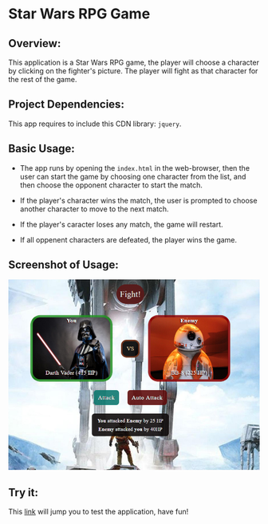 # Star Wars RPG Game

## Overview:
This application is a Star Wars RPG game, the player will choose a character by clicking on the fighter's picture. The player will fight as that character for the rest of the game.

## Project Dependencies:
This app requires to include this CDN library: `jquery`.

## Basic Usage:

* The app runs by opening the `index.html` in the web-browser, then the user can start the game by choosing one character from the list, and then choose the opponent character to start the match.

* If the player's character wins the match, the user is prompted to choose another character to move to the next match.

* If the player's caracter loses any match, the game will restart.

* If all oppenent characters are defeated, the player wins the game.


## Screenshot of Usage:
  ![a Screenshot of the game](./assets/images/example.png)

## Try it:

This [link](https://ibsafi.github.io/Star-Wars-Game/) will jump you to test the application, have fun!